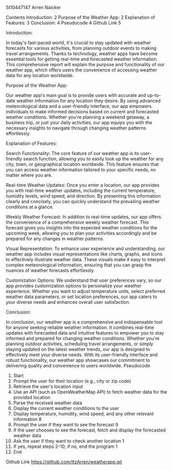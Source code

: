 St10447147
Arren Naicker


Contents
Introduction:	2
Purpose of the Weather App:	2
Explanation of Features:	3
Conclusion:	4
Pseudocode	4
Github Link	5

























Introduction:

In today's fast-paced world, it's crucial to stay updated with weather forecasts for various activities, from planning outdoor events to making travel arrangements. Thanks to technology, weather apps have become essential tools for getting real-time and forecasted weather information. This comprehensive report will explain the purpose and functionality of our weather app, which offers users the convenience of accessing weather data for any location worldwide.

Purpose of the Weather App:

Our weather app's main goal is to provide users with accurate and up-to-date weather information for any location they desire. By using advanced meteorological data and a user-friendly interface, our app empowers individuals to make informed decisions based on current and forecasted weather conditions. Whether you're planning a weekend getaway, a business trip, or just your daily activities, our app equips you with the necessary insights to navigate through changing weather patterns effortlessly.

Explanation of Features:

Search Functionality: The core feature of our weather app is its user-friendly search function, allowing you to easily look up the weather for any city, town, or geographical location worldwide. This feature ensures that you can access weather information tailored to your specific needs, no matter where you are.

Real-time Weather Updates: Once you enter a location, our app provides you with real-time weather updates, including the current temperature, humidity levels, wind speed, and direction. By presenting this information clearly and concisely, you can quickly understand the prevailing weather conditions at a glance.

Weekly Weather Forecast: In addition to real-time updates, our app offers the convenience of a comprehensive weekly weather forecast. This forecast gives you insights into the expected weather conditions for the upcoming week, allowing you to plan your activities accordingly and be prepared for any changes in weather patterns.

Visual Representation: To enhance user experience and understanding, our weather app includes visual representations like charts, graphs, and icons to effectively illustrate weather data. These visuals make it easy to interpret complex meteorological information, ensuring that you can grasp the nuances of weather forecasts effortlessly.

Customization Options: We understand that user preferences vary, so our app provides customization options to personalize your weather experience. Whether you want to adjust temperature units, select preferred weather data parameters, or set location preferences, our app caters to your diverse needs and enhances overall user satisfaction.

Conclusion:

In conclusion, our weather app is a comprehensive and indispensable tool for anyone seeking reliable weather information. It combines real-time updates with forecasted data and intuitive features to empower you to stay informed and prepared for changing weather conditions. Whether you're planning outdoor activities, scheduling travel arrangements, or simply staying updated on the latest weather trends, our app is designed to effectively meet your diverse needs. With its user-friendly interface and robust functionality, our weather app showcases our commitment to delivering quality and convenience to users worldwide.
Pseudocode 
1.	Start
2.	  Prompt the user for their location (e.g., city or zip code) 
3.	 Retrieve the user's location input 
4.	 Use an API (such as OpenWeatherMap API) to fetch weather data for the provided location 
5.	Parse the received weather data 
6.	 Display the current weather conditions to the user 
7.	Display temperature, humidity, wind speed, and any other relevant information 8
8.	Prompt the user if they want to see the forecast 9
9.	If the user chooses to see the forecast, fetch and display the forecasted weather data 
10.	 Ask the user if they want to check another location 1
11.	 If yes, repeat steps 2-10; if no, end the program 1
12.	 End
























Github Link
https://github.com/ItzArren/weatherapp.git
